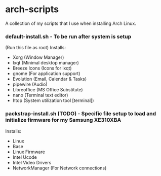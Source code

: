 # arch-scripts

A collection of my scripts that I use when installing Arch Linux.
### default-install.sh - To be run after system is setup
(Run this file as root)
Installs:
- Xorg (Window Manager)
- lxqt (Minimal desktop manager)
- Breeze Icons (Icons for lxqt)
- gnome (For application support)
- Evolution (Email, Calendar & Tasks)
- pipewire (Audio)
- Libreoffice (MS Office Substitute)
- nano (Terminal text editor)
- htop (System utilization tool [terminal])

### packstrap-install.sh (TODO) - Specific file setup to load and initialize firmware for my Samsung XE310XBA
Installs:
- Linux
- Base
- Linux Firmware
- Intel Ucode
- Intel Video Drivers
- NetworkManager (For Network connections)
